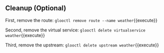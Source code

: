 ## Cleanup (Optional)

First, remove the route:
`glooctl remove route --name weather`{{execute}}

Second, remove the virtual service:
`glooctl delete virtualservice weather`{{execute}}

Third, remove the upstream:
`glooctl delete upstream weather`{{execute}}

